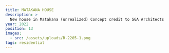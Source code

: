 ```yaml
---
title: MATAKANA HOUSE
description: >
  New house in Matakana (unrealized) Concept credit to SGA Architects
year: 2022
position: 13
images:
  - src: /assets/uploads/R-2205-1.png
tags: residential
---
```

